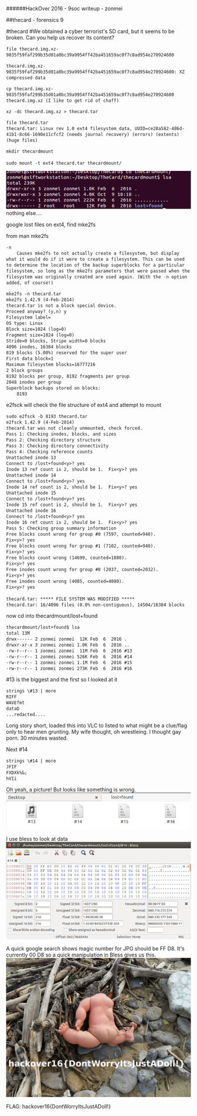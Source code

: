 ######HackOver 2016 - 9soc writeup - zonmei

##thecard - forensics 9

#thecard
#We obtained a cyber terrorist's SD card, but it seems to be broken. Can you help us recover its content?
```
file thecard.img.xz-9835f59faf299b35d01a0bc39a9954ff42ba451659ac0f7c8ad954e270924600
```
```
thecard.img.xz-9835f59faf299b35d01a0bc39a9954ff42ba451659ac0f7c8ad954e270924600: XZ compressed data
```
```
cp thecard.img.xz-9835f59faf299b35d01a0bc39a9954ff42ba451659ac0f7c8ad954e270924600 thecard.img.xz (I like to get rid of chaff)
```
```
xz -dc thecard.img.xz > thecard.tar
```
```
file thecard.tar
thecard.tar: Linux rev 1.0 ext4 filesystem data, UUID=ce28a582-486d-41b1-8c66-1690e11cfcf2 (needs journal recovery) (errors) (extents) (huge files)
```
```
mkdir thecardmount

sudo mount -t ext4 thecard.tar thecardmount/
```
![lsa](images/lsa-mount.png)
nothing else....

google lost files on ext4, find mke2fs

from man mke2fs
```
-n
    Causes mke2fs to not actually create a filesystem, but display what it would do if it were to create a filesystem. This can be used to determine the location of the backup superblocks for a particular filesystem, so long as the mke2fs parameters that were passed when the filesystem was originally created are used again. (With the -n option added, of course!)
```
```
mke2fs -n thecard.tar
mke2fs 1.42.9 (4-Feb-2014)
thecard.tar is not a block special device.
Proceed anyway? (y,n) y
Filesystem label=
OS type: Linux
Block size=1024 (log=0)
Fragment size=1024 (log=0)
Stride=0 blocks, Stripe width=0 blocks
4096 inodes, 16384 blocks
819 blocks (5.00%) reserved for the super user
First data block=1
Maximum filesystem blocks=16777216
2 block groups
8192 blocks per group, 8192 fragments per group
2048 inodes per group
Superblock backups stored on blocks:
	8193
```
e2fsck will check the file structure of ext4 and attempt to mount
```
sudo e2fsck -b 8193 thecard.tar
e2fsck 1.42.9 (4-Feb-2014)
thecard.tar was not cleanly unmounted, check forced.
Pass 1: Checking inodes, blocks, and sizes
Pass 2: Checking directory structure
Pass 3: Checking directory connectivity
Pass 4: Checking reference counts
Unattached inode 13
Connect to /lost+found<y>? yes
Inode 13 ref count is 2, should be 1.  Fix<y>? yes
Unattached inode 14
Connect to /lost+found<y>? yes
Inode 14 ref count is 2, should be 1.  Fix<y>? yes
Unattached inode 15
Connect to /lost+found<y>? yes
Inode 15 ref count is 2, should be 1.  Fix<y>? yes
Unattached inode 16
Connect to /lost+found<y>? yes
Inode 16 ref count is 2, should be 1.  Fix<y>? yes
Pass 5: Checking group summary information
Free blocks count wrong for group #0 (7597, counted=940).
Fix<y>? yes
Free blocks count wrong for group #1 (7102, counted=940).
Fix<y>? yes
Free blocks count wrong (14699, counted=1880).
Fix<y>? yes
Free inodes count wrong for group #0 (2037, counted=2032).
Fix<y>? yes
Free inodes count wrong (4085, counted=4080).
Fix<y>? yes

thecard.tar: ***** FILE SYSTEM WAS MODIFIED *****
thecard.tar: 16/4096 files (0.0% non-contiguous), 14504/16384 blocks
```
now cd into thecardmount/lost+found
```
thecardmount/lost+found$ lsa
total 13M
drwx------ 2 zonmei zonmei  12K Feb  6  2016 .
drwxr-xr-x 3 zonmei zonmei 1.0K Feb  6  2016 ..
-rw-r--r-- 1 zonmei zonmei  11M Feb  6  2016 #13
-rw-r--r-- 1 zonmei zonmei 526K Feb  6  2016 #14
-rw-r--r-- 1 zonmei zonmei 1.1M Feb  6  2016 #15
-rw-r--r-- 1 zonmei zonmei 273K Feb  6  2016 #16
```
#13 is the biggest and the first so I looked at it
```
strings \#13 | more
RIFF
WAVEfmt
dataD
...redacted....
```
Long story short, loaded this into VLC to listed to what might be a clue/flag only to hear men grunting.  My wife thought, oh wrestleing.  I thought gay porn.  30 minutes wasted.


Next #14
```
strings \#14 | more
JFIF
FXDXk%&;
hVIi
```
Oh yeah, a picture!    But looks like something is wrong.
![LF](/images/lost+found.png)

I use bless to look at data ![Bless](/images/Bless.png)

A quick google search shows magic number for JPG should be FF D8.  It's currently 00 D8 so a quick manipulation in Bless gives us this. ![Flag](/images/thecard.jpg)

FLAG: hackover16{DontWorryItsJustADoll!}

